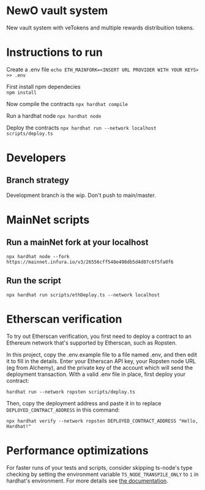 # NewO vault system
New vault system with veTokens and multiple rewards distribuition tokens.

# Instructions to run
Create a .env file
`echo ETH_MAINFORK=<INSERT URL PROVIDER WITH YOUR KEYS> >> .env`

First install npm dependecies <br>
`npm install`

Now compile the contracts 
`npx hardhat compile` <br>

Run a hardhat node
`npx hardhat node` <br>

Deploy the contracts
`npx hardhat run --network localhost scripts/deploy.ts` <br>

# Developers
## Branch strategy
Development branch is the wip. Don't push to main/master.


# MainNet scripts

## Run a mainNet fork at your localhost
`npx hardhat node --fork https://mainnet.infura.io/v3/26556cff548e498db5d4d07c6f5fa0f6`

## Run the script
`npx hardhat run scripts/ethDeploy.ts --network localhost`

# Etherscan verification

To try out Etherscan verification, you first need to deploy a contract to an Ethereum network that's supported by Etherscan, such as Ropsten.

In this project, copy the .env.example file to a file named .env, and then edit it to fill in the details. Enter your Etherscan API key, your Ropsten node URL (eg from Alchemy), and the private key of the account which will send the deployment transaction. With a valid .env file in place, first deploy your contract:

```shell
hardhat run --network ropsten scripts/deploy.ts
```

Then, copy the deployment address and paste it in to replace `DEPLOYED_CONTRACT_ADDRESS` in this command:

```shell
npx hardhat verify --network ropsten DEPLOYED_CONTRACT_ADDRESS "Hello, Hardhat!"
```

# Performance optimizations

For faster runs of your tests and scripts, consider skipping ts-node's type checking by setting the environment variable `TS_NODE_TRANSPILE_ONLY` to `1` in hardhat's environment. For more details see [the documentation](https://hardhat.org/guides/typescript.html#performance-optimizations).
